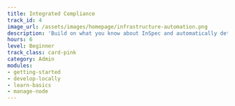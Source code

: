 ```yaml
---
title: Integrated Compliance
track_id: 4
image_url: /assets/images/homepage/infrastructure-automation.png
description: 'Build on what you know about InSpec and automatically detect and remediate compliance failures in Chef cookbooks using continuous automation. As an exercise, learn how to ensure that a server is HIPAA compliant.'
hours: 6
level: Beginner
track_class: card-pink
category: Admin
modules:
- getting-started
- develop-locally
- learn-basics
- manage-node
---
```

